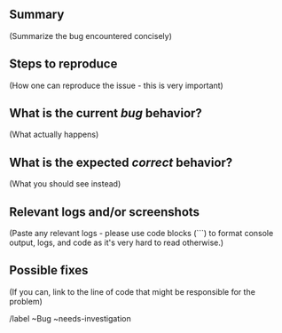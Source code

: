 ## Summary

(Summarize the bug encountered concisely)


## Steps to reproduce

(How one can reproduce the issue - this is very important)


## What is the current *bug* behavior?

(What actually happens)


## What is the expected *correct* behavior?

(What you should see instead)


## Relevant logs and/or screenshots

(Paste any relevant logs - please use code blocks (```) to format console output,
logs, and code as it's very hard to read otherwise.)


## Possible fixes

(If you can, link to the line of code that might be responsible for the problem)

/label ~Bug ~needs-investigation

